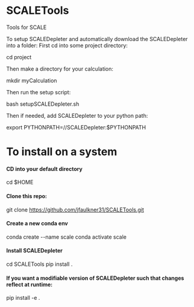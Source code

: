 # SCALETools
Tools for SCALE

To setup SCALEDepleter and automatically download the SCALEDepleter into a folder:
First cd into some project directory:

cd project

Then make a directory for your calculation:

mkdir myCalculation

Then run the setup script:

bash setupSCALEDepleter.sh

Then if needed, add SCALEDepleter to your python path:

export PYTHONPATH=<project>/<myCalculation>/SCALEDepleter:$PYTHONPATH

# To install on a system

#### CD into your default directory
cd $HOME

#### Clone this repo:
git clone https://github.com/jfaulkner31/SCALETools.git

#### Create a new conda env
conda create --name scale
conda activate scale

#### Install SCALEDepleter
cd SCALETools
pip install .

#### If you want a modifiable version of SCALEDepleter such that changes reflect at runtime:
pip install -e .

